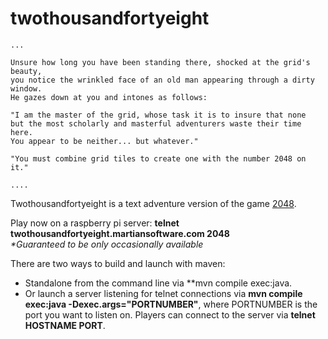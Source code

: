 twothousandfortyeight
=====================

    ...
    
    Unsure how long you have been standing there, shocked at the grid's beauty,
    you notice the wrinkled face of an old man appearing through a dirty window.
    He gazes down at you and intones as follows:
    
    "I am the master of the grid, whose task it is to insure that none
    but the most scholarly and masterful adventurers waste their time here.
    You appear to be neither... but whatever."
            
    "You must combine grid tiles to create one with the number 2048 on it."
    
    ....

Twothousandfortyeight is a text adventure version of the game [2048](http://gabrielecirulli.github.io/2048/).

Play now on a raspberry pi server: **telnet twothousandfortyeight.martiansoftware.com 2048**<br/>
*&#42;Guaranteed to be only occasionally available*


There are two ways to build and launch with maven:
  * Standalone from the command line via **mvn compile exec:java.
  * Or launch a server listening for telnet connections via **mvn compile exec:java -Dexec.args="PORTNUMBER"**, where PORTNUMBER is the port you want to listen on.  Players can connect to the server via **telnet HOSTNAME PORT**.


